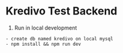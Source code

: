 # Kredivo Test Backend

1. Run in local development
```
- create db named kredivo on local mysql
- npm install && npm run dev
```

